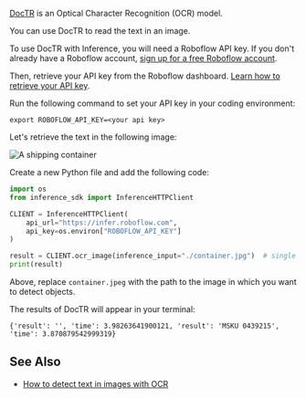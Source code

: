[DocTR](https://github.com/mindee/doctr) is an Optical Character Recognition (OCR) model.

You can use DocTR to read the text in an image.

To use DocTR with Inference, you will need a Roboflow API key. If you don't already have a Roboflow account, [sign up for a free Roboflow account](https://app.roboflow.com). 

Then, retrieve your API key from the Roboflow dashboard. [Learn how to retrieve your API key](https://docs.roboflow.com/api-reference/authentication#retrieve-an-api-key).

Run the following command to set your API key in your coding environment:

```
export ROBOFLOW_API_KEY=<your api key>
```

Let's retrieve the text in the following image:

![A shipping container](https://lh7-us.googleusercontent.com/rBXP1ngqRAfez18KyFjSPHX5Keo_hgb3La72sV5npNTf_Te63_pSSdpUnq_OeD5teh9RFg17yftljNSCuyURdNRRstKMtq-eolVEHhQF0XwnVgyqq6vaj4WbrNa0VUXmBic89jlJbHDnTUT4sT1i-bw)

Create a new Python file and add the following code:

```python
import os
from inference_sdk import InferenceHTTPClient

CLIENT = InferenceHTTPClient(
    api_url="https://infer.roboflow.com",
    api_key=os.environ["ROBOFLOW_API_KEY"]
)

result = CLIENT.ocr_image(inference_input="./container.jpg")  # single image request
print(result)
```

Above, replace `container.jpeg` with the path to the image in which you want to detect objects.

The results of DocTR will appear in your terminal:

```
{'result': '', 'time': 3.98263641900121, 'result': 'MSKU 0439215', 'time': 3.870879542999319}
```

## See Also

- [How to detect text in images with OCR](https://blog.roboflow.com/ocr-api/)